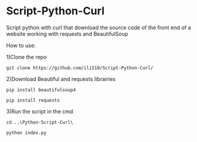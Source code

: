 # Script-Python-Curl
Script python with curl that download the source code of the front end of a website working with requests and BeautifulSoup 

How to use:

1)Clone the repo

``git clone https://github.com/iliS10/Script-Python-Curl/
``

2)Download Beautiful and requests librairies 

``pip install beautifulsoup4
``

``pip install requests``

3)Run the script in the cmd

``cd ..\Python-Script-Curl\``

``python index.py``
